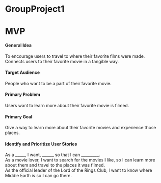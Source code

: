 # GroupProject1

# MVP

#### General Idea
To encourage users to travel to where their favorite films were made.
Connects users to their favorite movie in a tangible way.

#### Target Audience
People who want to be a part of their favorite movie.

#### Primary Problem
Users want to learn more about their favorite movie is filmed. 

#### Primary Goal
Give a way to learn more about their favorite movies and experience those places.

#### Identify and Prioritize User Stories
 
 As a _____, I want, ______ so that I can _________.\
 As a movie lover, I want to search for the movies I like, so I can learn more about them and travel to the places it was filmed.\
 As the official leader of the Lord of the Rings Club, I want to know where Middle Earth is so I can go there.
 
